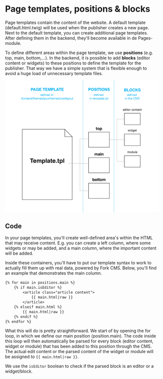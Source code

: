 # Page templates, positions & blocks

Page templates contain the content of the website. A default template (default.html.twig) will be used when the publisher creates a new page. Next to the default template, you can create additional page templates. After defining them in the backend, they'll become available in de Pages-module.

To define different areas within the page template, we use **positions** (e.g. top, main, bottom,...). In the backend, it is possible to add **blocks** (editor content or widgets) to these positions to define the template for the publisher. That way we have a simple system that is flexible enough to avoid a huge load of unnecessary template files.

![Template](./assets/template.jpg)

## Code

In your page templates, you'll create well-defined area's within the HTML that may receive content. E.g. you can create a left column, where some widgets or may be added, and a main column, where the important content will be added.

Inside these containers, you'll have to put our template syntax to work to actually fill them up with real data, powered by Fork CMS. Below, you'll find an example that demonstrates the main column.

```twig
{% for main in positions.main %}
    {% if main.isEditor %}
        <article class="article content">
            {{ main.html|raw }}
        </article>
    {% elseif main.html %}
        {{ main.html|raw }}
    {% endif %}
{% endfor %}
```

What this will do is pretty straightforward. We start of by opening the for loop, in which we define our main position (position.main). The code inside this loop will then automatically be parsed for every block (editor content, widget or module) that has been added to this position through the CMS. The actual edit content or the parsed content of the widget or module will be assigned to `{{ main.html|raw }}`.

We use the `isEditor` boolean to check if the parsed block is an editor or a widget/block.
